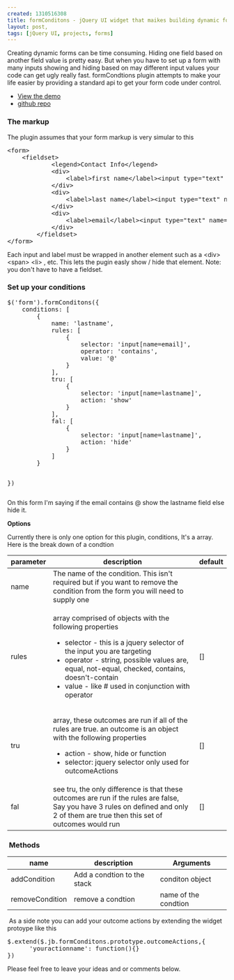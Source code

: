 ```yaml
--- 
created: 1310516308
title: formConditons - jQuery UI widget that maikes building dynamic forms easier
layout: post,
tags: [jQuery UI, projects, forms]
---
```

<p>Creating  dynamic forms can be time consuming. Hiding one field based on another  field value is pretty easy. But when you have to set up a form with many  inputs showing and hiding based on may different input values your code  can get ugly really fast. formCondtions plugin attempts to make your  life easier by providing a standard api to get your form code under  control.</p>
<!--break-->
<ul>
    <li><a href="/dev/project/formconditions/index.htm">View the demo</a></li>
    <li><a target="_blank" href="https://github.com/jebaird/formConditons">github repo</a></li>
</ul>
<h3>The markup</h3>
<p>The plugin assumes that your form markup is very simular to this</p>
<pre class="brush: html">
&lt;form&gt;
	&lt;fieldset&gt;
            &lt;legend&gt;Contact Info&lt;/legend&gt;
            &lt;div&gt;
                &lt;label&gt;first name&lt;/label&gt;&lt;input type=&quot;text&quot; name=&quot;firstname&quot;&gt;
            &lt;/div&gt;
            &lt;div&gt;
                &lt;label&gt;last name&lt;/label&gt;&lt;input type=&quot;text&quot; name=&quot;lastname&quot;&gt;
            &lt;/div&gt;
            &lt;div&gt;
                &lt;label&gt;email&lt;/label&gt;&lt;input type=&quot;text&quot; name=&quot;email&quot;&gt;
            &lt;/div&gt;
        &lt;/fieldset&gt;
&lt;/form&gt;
</pre>
<p>Each input and label must be wrapped in another element such as a &lt;div&gt; &lt;span&gt; &lt;li&gt; , etc. This lets the pugin easly show / hide that element. Note: you don't have to have a fieldset.</p>
<h3>Set up your conditions</h3>
<pre class="brush: js">
$('form').formConditons({
    conditions: [
        {
            name: 'lastname',
            rules: [
                {
                    selector: 'input[name=email]',
                    operator: 'contains',
                    value: '@'
                }
            ],
            tru: [
                {
                    selector: 'input[name=lastname]',
                    action: 'show'
                }
            ],
            fal: [
                {
                    selector: 'input[name=lastname]',
                    action: 'hide'
                }
            ]
        }
       
})
</pre>
<p>On this form I'm saying if the email contains @ show the lastname field else hide it.</p>
<p><strong>Options</strong></p>
<p>Currently there is only one option for this plugin, conditions, It's a array. Here is the break down of a condtion</p>
<table width="600" cellspacing="0" cellpadding="0" border="0">
    <thead>
        <tr>
            <th scope="col">parameter</th>
            <th scope="col">description</th>
            <th scope="col">default</th>
        </tr>
    </thead>
    <tbody>
        <tr>
            <td>name</td>
            <td>The name of the condition. This isn't required but if you want to remove the condition from the form you will need to supply one</td>
            <td>&nbsp;</td>
        </tr>
        <tr>
            <td>rules</td>
            <td>
            <p>array comprised of objects with the following properties</p>
            <ul>
                <li>selector - this is a jquery selector of the input you are targeting</li>
                <li>operator - string, possible values are, equal, not-equal, checked, contains, doesn't-contain</li>
                <li>value - like # used in conjunction with operator</li>
            </ul>
            </td>
            <td>[]</td>
        </tr>
        <tr>
            <td>tru</td>
            <td>
            <p>array, these outcomes are run if all of the rules are true. an outcome is an object with the following properties</p>
            <ul>
                <li>action - show, hide or function</li>
                <li>selector: jquery selector only used for outcomeActions</li>
            </ul>
            </td>
            <td>[]</td>
        </tr>
        <tr>
            <td>fal</td>
            <td>see tru, the only difference is that these outcomes are run if the rules are false, Say you have 3 rules on defined and only 2 of them are true then this set of outcomes would run</td>
            <td>[]</td>
        </tr>
    </tbody>
</table>
<h3>&nbsp;Methods</h3>
<table width="600" cellspacing="0" cellpadding="0" border="0">
    <thead>
        <tr>
            <th scope="col">name</th>
            <th scope="col">description</th>
            <th scope="col">Arguments</th>
        </tr>
    </thead>
    <tbody>
        <tr>
            <td>addCondition</td>
            <td>Add a condtion to the stack</td>
            <td>conditon object</td>
        </tr>
        <tr>
            <td>removeCondition</td>
            <td>remove a condtion</td>
            <td>name of the condtion</td>
        </tr>
    </tbody>
</table>
<p>&nbsp;As a side note you can add your outcome actions by extending the widget protoype like this</p>
<pre class="brush: js">
$.extend($.jb.formConditons.prototype.outcomeActions,{
      'youractionname': function(){}
})
</pre>
<p>Please feel free to leave your ideas and or comments below.</p>
